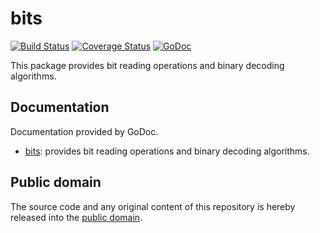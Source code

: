 # bits

[![Build Status](https://travis-ci.org/mewpkg/bits.svg?branch=master)](https://travis-ci.org/mewpkg/bits)
[![Coverage Status](https://img.shields.io/coveralls/mewpkg/bits.svg)](https://coveralls.io/r/mewpkg/bits?branch=master)
[![GoDoc](https://godoc.org/github.com/mewpkg/bits?status.svg)](https://godoc.org/github.com/mewpkg/bits)

This package provides bit reading operations and binary decoding algorithms.

## Documentation

Documentation provided by GoDoc.

- [bits]: provides bit reading operations and binary decoding algorithms.

[bits]: http://godoc.org/github.com/mewpkg/bits

## Public domain

The source code and any original content of this repository is hereby released into the [public domain].

[public domain]: https://creativecommons.org/publicdomain/zero/1.0/
